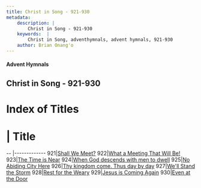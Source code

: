 ```yaml
---
title: Christ in Song - 921-930
metadata:
    description: |
        Christ in Song - 921-930
    keywords:  |
        Christ in Song, adventhymnals, advent hymnals, 921-930
    author: Brian Onang'o
---
```


#### Advent Hymnals
## Christ in Song - 921-930

# Index of Titles
# | Title                        
-- |-------------
921|[Shall We Meet?](/christ-in-song/901-949/921-930/Shall-We-Meet)
922|[What a Meeting That Will Be!](/christ-in-song/901-949/921-930/What-a-Meeting-That-Will-Be!)
923|[The Time is Near](/christ-in-song/901-949/921-930/The-Time-is-Near)
924|[When God descends with men to dwell](/christ-in-song/901-949/921-930/When-God-descends-with-men-to-dwell)
925|[No Abiding City Here](/christ-in-song/901-949/921-930/No-Abiding-City-Here)
926|[Thy kingdom come.  Thus day by day](/christ-in-song/901-949/921-930/Thy-kingdom-come.-Thus-day-by-day)
927|[We'll Stand the Storm](/christ-in-song/901-949/921-930/We'll-Stand-the-Storm)
928|[Rest for the Weary](/christ-in-song/901-949/921-930/Rest-for-the-Weary)
929|[Jesus is Coming Again](/christ-in-song/901-949/921-930/Jesus-is-Coming-Again)
930|[Even at the Door](/christ-in-song/901-949/921-930/Even-at-the-Door)